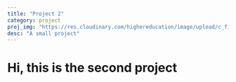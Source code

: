 ```yaml
---
title: "Project 2"
category: project
proj_img: "https://res.cloudinary.com/highereducation/image/upload/c_fill,w_1200,h_628,f_auto,fl_lossy,q_auto/v1/TheBestSchools.org/online-bachelors-project-management-hero.jpg"
desc: "A small project"
---
```


# Hi, this is the second project